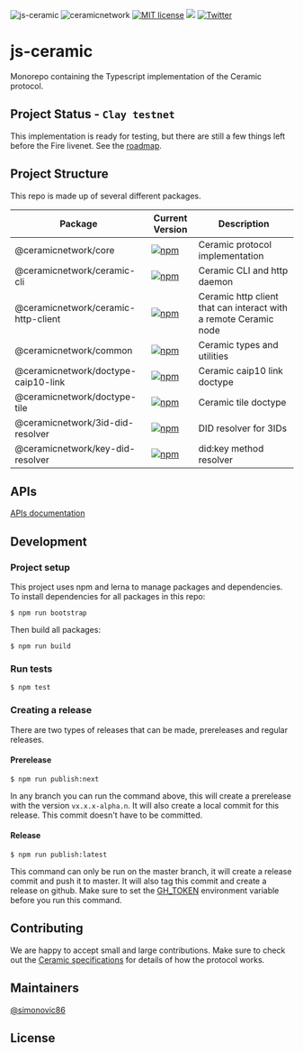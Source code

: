 ![js-ceramic](https://uploads-ssl.webflow.com/5e4b58d7f08158ece0209bbd/5e6e45bfe64d7ddaabd58a1f_ceramicjsskinny.png)
![ceramicnetwork](https://circleci.com/gh/ceramicnetwork/js-ceramic.svg?style=shield)
[![MIT license](https://img.shields.io/badge/License-MIT-blue.svg)](https://lbesson.mit-license.org/)
[![](https://img.shields.io/badge/Chat%20on-Discord-orange.svg?style=flat)](https://discord.gg/6VRZpGP)
[![Twitter](https://img.shields.io/twitter/follow/ceramicnetwork?label=Follow&style=social)](https://twitter.com/ceramicnetwork)

# js-ceramic
Monorepo containing the Typescript implementation of the Ceramic protocol.

## Project Status - `Clay testnet`

This implementation is ready for testing, but there are still a few things left before the Fire livenet. See the [roadmap](https://github.com/ceramicnetwork/ceramic/issues/19).

## Project Structure

This repo is made up of several different packages.

| Package | Current Version | Description |
| -- | -- | -- |
| @ceramicnetwork/core | [![npm](https://img.shields.io/npm/v/@ceramicnetwork/core)](https://www.npmjs.com/package/@ceramicnetwork/core) | Ceramic protocol implementation |
| @ceramicnetwork/ceramic-cli | [![npm](https://img.shields.io/npm/v/@ceramicnetwork/ceramic-cli)](https://www.npmjs.com/package/@ceramicnetwork/ceramic-cli) | Ceramic CLI and http daemon |
| @ceramicnetwork/ceramic-http-client | [![npm](https://img.shields.io/npm/v/@ceramicnetwork/ceramic-http-client)](https://www.npmjs.com/package/@ceramicnetwork/ceramic-http-client) | Ceramic http client that can interact with a remote Ceramic node |
| @ceramicnetwork/common | [![npm](https://img.shields.io/npm/v/@ceramicnetwork/common)](https://www.npmjs.com/package/@ceramicnetwork/common) | Ceramic types and utilities |
| @ceramicnetwork/doctype-caip10-link | [![npm](https://img.shields.io/npm/v/@ceramicnetwork/doctype-caip10-link)](https://www.npmjs.com/package/@ceramicnetwork/doctype-caip10-link) | Ceramic caip10 link doctype |
| @ceramicnetwork/doctype-tile | [![npm](https://img.shields.io/npm/v/@ceramicnetwork/doctype-tile)](https://www.npmjs.com/package/@ceramicnetwork/doctype-tile) | Ceramic tile doctype |
| @ceramicnetwork/3id-did-resolver | [![npm](https://img.shields.io/npm/v/@ceramicnetwork/3id-did-resolver)](https://www.npmjs.com/package/@ceramicnetwork/3id-did-resolver) | DID resolver for 3IDs |
| @ceramicnetwork/key-did-resolver | [![npm](https://img.shields.io/npm/v/@ceramicnetwork/key-did-resolver)](https://www.npmjs.com/package/@ceramicnetwork/key-did-resolver) | did:key method resolver |

## APIs
[APIs documentation](https://ceramicnetwork.github.io/js-ceramic/api/)


## Development

### Project setup
This project uses npm and lerna to manage packages and dependencies. To install dependencies for all packages in this repo:
```
$ npm run bootstrap
```
Then build all packages:
```
$ npm run build
```

### Run tests

```
$ npm test
```

### Creating a release
There are two types of releases that can be made, prereleases and regular releases.

#### Prerelease
```
$ npm run publish:next
```
In any branch you can run the command above, this will create a prerelease with the version `vx.x.x-alpha.n`. It will also create a local commit for this release. This commit doesn't have to be committed.


#### Release
```
$ npm run publish:latest
```
This command can only be run on the master branch, it will create a release commit and push it to master. It will also tag this commit and create a release on github. Make sure to set the [GH_TOKEN](https://github.com/lerna/lerna/tree/master/commands/version#--create-release-type) environment variable before you run this command.

## Contributing
We are happy to accept small and large contributions. Make sure to check out the [Ceramic specifications](https://github.com/ceramicnetwork/specs) for details of how the protocol works.


## Maintainers
[@simonovic86](https://github.com/simonovic86)

## License

